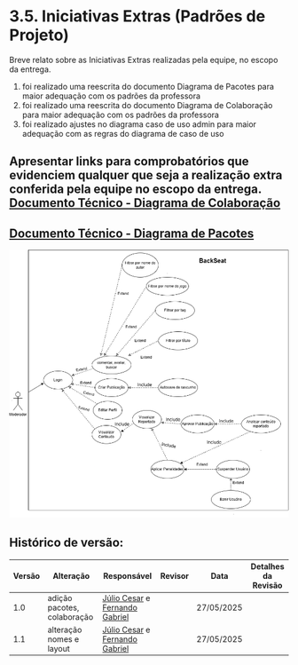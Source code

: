 # 3.5. Iniciativas Extras (Padrões de Projeto)

Breve relato sobre as Iniciativas Extras realizadas pela equipe, no escopo da entrega.

1) foi realizado uma reescrita do documento Diagrama de Pacotes para maior adequação com os padrões da professora
2) foi realizado uma reescrita do documento Diagrama de Colaboração para maior adequação com os padrões da professora
3) foi realizado ajustes no diagrama caso de uso admin para maior adequação com as regras do diagrama de caso de uso

Apresentar links para comprobatórios que evidenciem qualquer que seja a realização extra conferida pela equipe no escopo da entrega.
[ Documento Técnico - Diagrama de Colaboração ](./Iniciativas%20extras/Diagrama_de_Colaboracao_UML.md)
-----------------------------------------------------------------------------------------
[Documento Técnico - Diagrama de Pacotes](./Iniciativas%20extras/Diagrama_de_Pacotes_UML.md)
-----------------------------------------------------------------------------------------
![Diagrama de Caso de Uso Admin](./Iniciativas%20extras/Diagrama_Caso_De_Uso_Admin.drawio.png)

## Histórico de versão:

| Versão | Alteração                  | Responsável     | Revisor | Data       | Detalhes da Revisão |
| -      | -                          | -               | -       | -          | -                   |
| 1.0    | adição pacotes, colaboração | [Júlio Cesar](https://github.com/Julio1099) e [Fernando Gabriel](https://github.com/show-dawn)| | 27/05/2025 | |
| 1.1    | alteração nomes e layout | [Júlio Cesar](https://github.com/Julio1099) e [Fernando Gabriel](https://github.com/show-dawn)| | 27/05/2025 | |